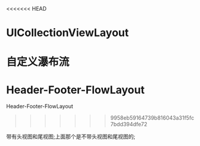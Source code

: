 <<<<<<< HEAD
# UICollectionViewLayout

自定义瀑布流
=======
# Header-Footer-FlowLayout
Header-Footer-FlowLayout
>>>>>>> 9958eb59164739b816043a31f5fc7bdd394dfe72

带有头视图和尾视图;上面那个是不带头视图和尾视图的;
